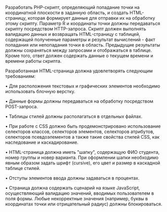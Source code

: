Разработать PHP-скрипт, определяющий попадание точки на координатной плоскости в заданную область, и создать HTML-страницу, которая формирует данные для отправки их на обработку этому скрипту. Параметр R и координаты точки должны передаваться скрипту посредством HTTP-запроса. Скрипт должен выполнять валидацию данных и возвращать HTML-страницу с таблицей, содержащей полученные параметры и результат вычислений - факт попадания или непопадания точки в область. Предыдущие результаты должны сохраняться между запросами и отображаться в таблице. Кроме того, ответ должен содержать данные о текущем времени и времени работы скрипта.

Разработанная HTML-страница должна удовлетворять следующим требованиям:

• Для расположения текстовых и графических элементов необходимо использовать блочную верстку.

• Данные формы должны передаваться на обработку посредством POST-запроса.

• Таблицы стилей должны располагаться в отдельных файлах.

• При работе с CSS должно быть продемонстрировано использование селекторов классов, селекторов элементов, селекторов атрибутов, селекторов псевдоэлементов а также такие свойства стилей CSS, как наследование и каскадирование.

• HTML-страница должна иметь "шапку", содержащую ФИО студента, номер группы и новер варианта. При оформлении шапки необходимо явным образом задать шрифт (cursive), его цвет и размер в каскадной таблице стилей.

• Отступы элементов ввода должны задаваться в процентах.

• Страница должна содержать сценарий на языке JavaScript, осуществляющий валидацию значений, вводимых пользователем в поля формы. Любые некорректные значения (например, буквы в координатах точки или отрицательный радиус) должны блокироваться.

